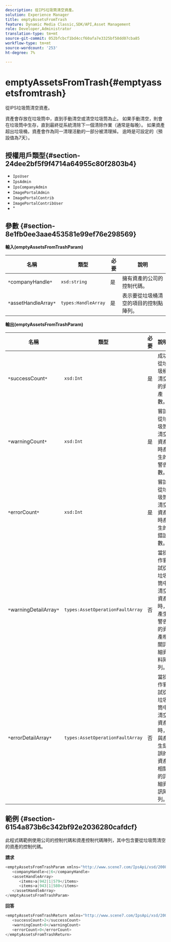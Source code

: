 ```yaml
---
description: 從IPS垃圾筒清空資產。
solution: Experience Manager
title: emptyAssetsFromTrash
feature: Dynamic Media Classic,SDK/API,Asset Management
role: Developer,Administrator
translation-type: tm+mt
source-git-commit: 052bfcbcf1bd4ccf60afa7e3325bf58dd07cba85
workflow-type: tm+mt
source-wordcount: '253'
ht-degree: 7%

---
```



# emptyAssetsFromTrash{#emptyassetsfromtrash}

從IPS垃圾筒清空資產。

資產會存放在垃圾筒中，直到手動清空或清空垃圾筒為止。 如果手動清空，則會在垃圾筒中生存，直到最終從系統清除下一個清除作業（通常是每晚）。 如果資產超出垃圾桶，資產會作為同一清理活動的一部分被清理掉。 逾時是可設定的（預設值為7天）。

## 授權用戶類型{#section-24dee2bf5f9f4714a64955c80f2803b4}

* `IpsUser`
* `IpsAdmin`
* `IpsCompanyAdmin`
* `ImagePortalAdmin`
* `ImagePortalContrib`
* `ImagePortalContribUser`
* &quot;

## 參數 {#section-8e1fb0ee3aae453581e99ef76e298569}

**輸入(emptyAssetsFromTrashParam)**

| 名稱 | 類型 | 必要 | 說明 |
|---|---|---|---|
| `*`companyHandle`*` | `xsd:string` | 是 | 擁有資產的公司的控制代碼。 |
| `*`assetHandleArray`*` | `types:HandleArray` | 是 | 表示要從垃圾桶清空的項目的控制點陣列。 |

**輸出(emptyAssetsFromTrashParam)**

| 名稱 | 類型 | 必要 | 說明 |
|---|---|---|---|
| `*`successCount`*` | `xsd:Int` | 是 | 成功從垃圾桶清空的資產數。 |
| `*`warningCount`*` | `xsd:Int` | 是 | 嘗試從垃圾筒清空資產時產生的警告數。 |
| `*`errorCount`*` | `xsd:Int` | 是 | 嘗試從垃圾筒清空資產時產生的錯誤數。 |
| `*`warningDetailArray`*` | `types:AssetOperationFaultArray` | 否 | 當操作嘗試從垃圾筒中清空資產時，產生警告的資產相關詳細資料陣列。 |
| `*`errorDetailArray`*` | `types:AssetOperationFaultArray` | 否 | 當操作嘗試從垃圾筒中清空資產時，與產生錯誤的資產相關的詳細資訊陣列。 |

## 範例 {#section-6154a873b6c342bf92e2036280cafdcf}

此程式碼範例使用公司的控制代碼和資產控制代碼陣列，其中包含要從垃圾筒清空的資產的控制代碼。

**請求**

```java
<emptyAssetsFromTrashParam xmlns="http://www.scene7.com/IpsApi/xsd/2008-01-15">
   <companyHandle>c|6</companyHandle>
   <assetHandleArray>
      <items>a|942|1|579</items>
      <items>a|943|1|580</items>
   </assetHandleArray>
</emptyAssetsFromTrashParam>
```

**回答**

```java
<emptyAssetsFromTrashReturn xmlns="http://www.scene7.com/IpsApi/xsd/2008-01-15">
   <successCount>2</successCount>
   <warningCount>0</warningCount>
   <errorCount>0</errorCount>
</emptyAssetsFromTrashReturn>
```


